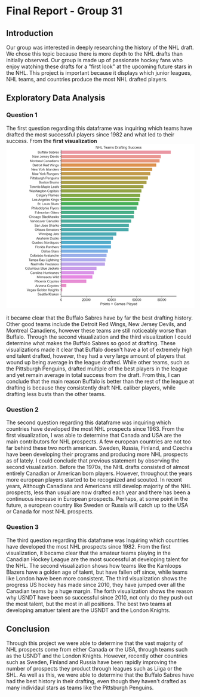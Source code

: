 # Final Report - Group 31

## Introduction

Our group was interested in deeply researching the history of the NHL draft. We chose this topic because there is more depth to the NHL drafts than initially observed. Our group is made up of passionate hockey fans who enjoy watching these drafts for a "first look" at the upcoming future stars in the NHL. This project is important because it displays which junior leagues, NHL teams, and countries produce the most NHL drafted players.

## Exploratory Data Analysis

### Question 1
The first question regarding this dataframe was inquiring which teams have drafted the most successful players since 1982 and what led to their success. From the **first visualization**
  ![first visualization](./images/Analysis1Plot1.png) 

it became clear that the Buffalo Sabres have by far the best drafting history. Other good teams include the Detroit Red Wings, New Jersey Devils, and Montreal Canadiens, however these teams are still noticeably worse than Buffalo. Through the  second visualization  and the  third visualization  I could determine what makes the Buffalo Sabres so good at drafting. These visualizations made it clear that Buffalo doesn't have a lot of extremely high end talent drafted, however, they had a very large amount of players that wound up being average in the league drafted. While other teams, such as the Pittsburgh Penguins, drafted multiple of the best players in the league and yet remain average in total success from the draft. From this, I can conclude that the main reason Buffalo is better than the rest of the league at drafting is because they consistently draft NHL caliber players, while drafting less busts than the other teams.

### Question 2 
The second question regarding this dataframe was inquiring which countries have developed the most NHL prospects since 1963. From the first visualization, I was able to determine that Canada and USA are the main contributors for NHL prospects. A few european countries are not too far behind these two north american. Sweden, Russia, Finland, and Czechia have been developing their programs and producing more NHL prospects as of lately. I could conclude that previous statement by observing the second visualization. Before the 1970s, the NHL drafts consisted of almost entirely Canadian or American born players. However, throughout the years more european players started to be recognized and scouted. In recent years, Although Canadians and Americans still develop majority of the NHL prospects, less than usual are now drafted each year and there has been a continuous increase in European prospects. Perhaps, at some point in the future, a european country like Sweden or Russia will catch up to the USA or Canada for most NHL prospects.

### Question 3 
The third question regarding this dataframe was Inquiring which countries have developed the most NHL prospects since 1982.  From the first visualization, it became clear that the amateur teams playing in the Canadian Hockey League are the most successful at developing talent for the NHL. The second visualization shows how teams like the Kamloops Blazers have a golden age of talent, but have fallen off since, while teams like London have been more consistent. The third visualization shows the progress US hockey has made since 2010, they have jumped over all the Canadian teams by a huge margin. The forth visualization shows the reason why USNDT have been so successful since 2010, not only do they push out the most talent, but the most in all positions. The best two teams at developing amatuer talent are the USNDT and the London Knights. 

## Conclusion

Through this project we were able to determine that the vast majority of NHL prospects come from either Canada or the USA, through teams such as the USNDT and the London Knights. However, recently other countries such as Sweden, Finland and Russia have been rapidly improving the number of prospects they product through leagues such as Liiga or the SHL. As well as this, we were able to determine that the Buffalo Sabres have had the best history in their drafting, even though they haven't drafted as many individaul stars as teams like the Pittsburgh Penguins.